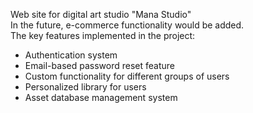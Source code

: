 Web site for digital art studio "Mana Studio"  
In the future, e-commerce functionality would be added.  
The key features implemented in the project:  
- Authentication system
- Email-based password reset feature
- Custom functionality for different groups of users
- Personalized library for users
- Asset database management system